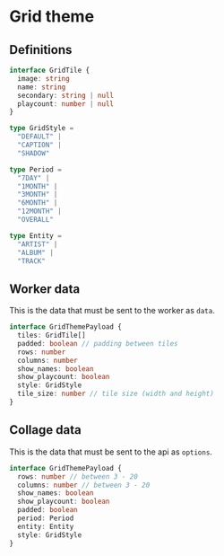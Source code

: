 # Grid theme

## Definitions 

```ts
interface GridTile {
  image: string
  name: string
  secondary: string | null
  playcount: number | null
}

type GridStyle =
  "DEFAULT" |
  "CAPTION" |
  "SHADOW"

type Period =
  "7DAY" |
  "1MONTH" |
  "3MONTH" |
  "6MONTH" |
  "12MONTH" |
  "OVERALL"

type Entity =
  "ARTIST" |
  "ALBUM" |
  "TRACK"
```

## Worker data
This is the data that must be sent to the worker as `data`.

```ts
interface GridThemePayload {
  tiles: GridTile[]
  padded: boolean // padding between tiles
  rows: number
  columns: number
  show_names: boolean
  show_playcount: boolean
  style: GridStyle
  tile_size: number // tile size (width and height)
}
```

## Collage data
This is the data that must be sent to the api as `options`.

```ts
interface GridThemePayload {
  rows: number // between 3 - 20
  columns: number // between 3 - 20
  show_names: boolean
  show_playcount: boolean
  padded: boolean
  period: Period
  entity: Entity
  style: GridStyle
}
```